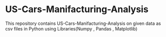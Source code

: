 # US-Cars-Manifacturing-Analysis
This repository contains US-Cars-Manifacturing-Analysis on given data as csv files in Python using Libraries(Numpy , Pandas , Matplotlib)
